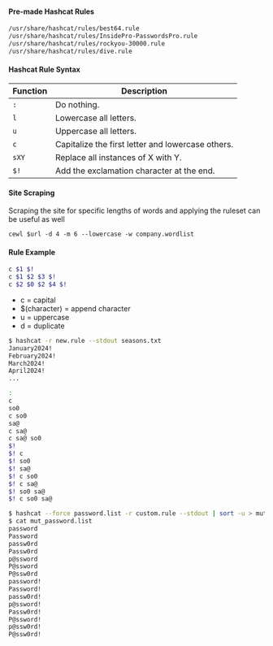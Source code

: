 #### Pre-made Hashcat Rules
```bash
/usr/share/hashcat/rules/best64.rule
/usr/share/hashcat/rules/InsidePro-PasswordsPro.rule
/usr/share/hashcat/rules/rockyou-30000.rule
/usr/share/hashcat/rules/dive.rule
```
#### Hashcat Rule Syntax
| **Function** | **Description**                                   |
| ------------ | ------------------------------------------------- |
| `:`          | Do nothing.                                       |
| `l`          | Lowercase all letters.                            |
| `u`          | Uppercase all letters.                            |
| `c`          | Capitalize the first letter and lowercase others. |
| `sXY`        | Replace all instances of X with Y.                |
| `$!`         | Add the exclamation character at the end.         |
#### Site Scraping
Scraping the site for specific lengths of words and applying the ruleset can be useful as well
```shell
cewl $url -d 4 -m 6 --lowercase -w company.wordlist
```
#### Rule Example
```bash
c $1 $!
c $1 $2 $3 $!
c $2 $0 $2 $4 $!
```

- c = capital
- $(character) = append character
- u = uppercase
- d = duplicate

```bash
$ hashcat -r new.rule --stdout seasons.txt
January2024!
February2024!
March2024!
April2024!
...
```

```bash
:
c
so0
c so0
sa@
c sa@
c sa@ so0
$!
$! c
$! so0
$! sa@
$! c so0
$! c sa@
$! so0 sa@
$! c so0 sa@
```

```bash
$ hashcat --force password.list -r custom.rule --stdout | sort -u > mut_password.list
$ cat mut_password.list
password
Password
passw0rd
Passw0rd
p@ssword
P@ssword
P@ssw0rd
password!
Password!
passw0rd!
p@ssword!
Passw0rd!
P@ssword!
p@ssw0rd!
P@ssw0rd!
```